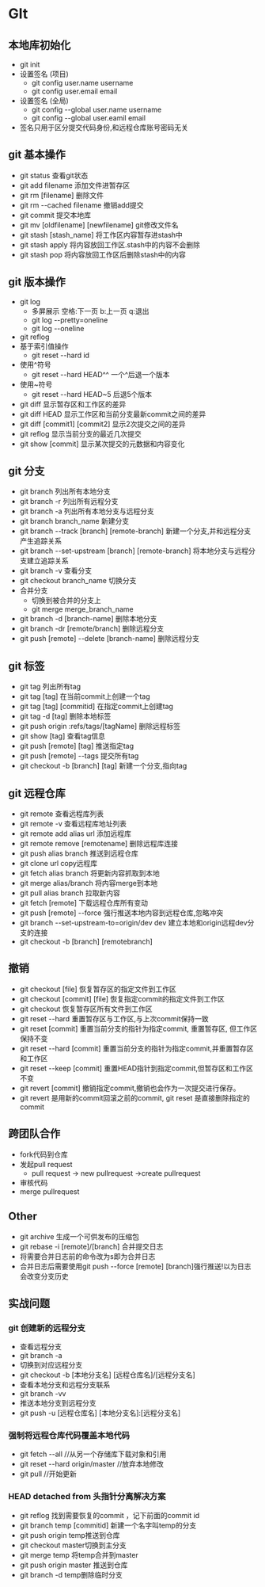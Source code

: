 # GIt
## 本地库初始化
- git init
- 设置签名 (项目)
  - git config user.name username
  - git config user.email email
- 设置签名 (全局)
  - git config --global user.name username
  - git config --global user.eamil email
- 签名只用于区分提交代码身份,和远程仓库账号密码无关

## git 基本操作
- git status 查看git状态
- git add filename 添加文件进暂存区
- git rm [filename] 删除文件
- git rm --cached filename 撤销add提交
- git commit 提交本地库
- git mv [oldfilename] [newfilename] git修改文件名
- git stash [stash_name] 将工作区内容暂存进stash中
- git stash apply 将内容放回工作区.stash中的内容不会删除
- git stash pop 将内容放回工作区后删除stash中的内容

## git 版本操作
- git log
  - 多屏展示 空格:下一页 b:上一页 q:退出
  - git log --pretty=oneline
  - git log --oneline
- git reflog
- 基于索引值操作
  - git reset --hard id
- 使用^符号
  - git reset --hard HEAD^^ 一个^后退一个版本
- 使用~符号
  - git reset --hard HEAD~5 后退5个版本
- git diff 显示暂存区和工作区的差异
- git diff HEAD 显示工作区和当前分支最新commit之间的差异
- git diff [commit1] [commit2] 显示2次提交之间的差异
- git reflog 显示当前分支的最近几次提交
- git show [commit] 显示某次提交的元数据和内容变化

## git 分支
- git branch 列出所有本地分支
- git branch -r 列出所有远程分支
- git branch -a 列出所有本地分支与远程分支
- git branch branch_name 新建分支
- git branch --track [branch] [remote-branch] 新建一个分支,并和远程分支产生追踪关系
- git branch --set-upstream [branch] [remote-branch] 将本地分支与远程分支建立追踪关系
- git branch -v 查看分支
- git checkout branch_name 切换分支
- 合并分支
  - 切换到被合并的分支上
  - git merge merge_branch_name
- git branch -d [branch-name] 删除本地分支
- git branch -dr [remote/branch] 删除远程分支
- git push [remote] --delete [branch-name] 删除远程分支

## git 标签
- git tag 列出所有tag
- git tag [tag] 在当前commit上创建一个tag
- git tag [tag] [commitid] 在指定commit上创建tag
- git tag -d [tag] 删除本地标签
- git push origin :refs/tags/[tagName] 删除远程标签
- git show [tag] 查看tag信息
- git push [remote] [tag] 推送指定tag
- git push [remote] --tags 提交所有tag
- git checkout -b [branch] [tag] 新建一个分支,指向tag

## git 远程仓库
- git remote 查看远程库列表
- git remote -v 查看远程库地址列表
- git remote add alias url 添加远程库
- git remote remove [remotename] 删除远程库连接
- git push alias branch 推送到远程仓库
- git clone url copy远程库
- git fetch alias branch 将更新内容抓取到本地
- git merge alias/branch 将内容merge到本地
- git pull alias branch 拉取新内容
- git fetch [remote] 下载远程仓库所有变动
- git push [remote] --force 强行推送本地内容到远程仓库,忽略冲突
- git branch --set-upstream-to=origin/dev dev 建立本地和origin远程dev分支的连接
- git checkout -b [branch] [remotebranch]

## 撤销
- git checkout [file] 恢复暂存区的指定文件到工作区
- git checkout [commit] [file] 恢复指定commit的指定文件到工作区
- git checkout 恢复暂存区所有文件到工作区
- git reset --hard 重置暂存区与工作区,与上次commit保持一致
- git reset [commit] 重置当前分支的指针为指定commit, 重置暂存区, 但工作区保持不变
- git reset --hard [commit] 重置当前分支的指针为指定commit,并重置暂存区和工作区
- git reset --keep [commit] 重置HEAD指针到指定commit,但暂存区和工作区不变
- git revert [commit] 撤销指定commit,撤销也会作为一次提交进行保存。
- git revert 是用新的commit回滚之前的commit, git reset 是直接删除指定的commit
 

## 跨团队合作
- fork代码到仓库
- 发起pull request
  - pull request -> new pullrequest ->create pullrequest
- 审核代码
- merge pullrequest 
## Other
- git archive 生成一个可供发布的压缩包
- git rebase -i [remote]/[branch] 合并提交日志
- 将需要合并日志前的命令改为s即为合并日志
- 合并日志后需要使用git push --force [remote] [branch]强行推送!以为日志会改变分支历史

## 实战问题
### git 创建新的远程分支
- 查看远程分支
- git branch -a
- 切换到对应远程分支 
- git checkout -b [本地分支名] [远程仓库名]/[远程分支名]
- 查看本地分支和远程分支联系
- git branch -vv
- 推送本地分支到远程分支
- git push -u [远程仓库名] [本地分支名]:[远程分支名]

### 强制将远程仓库代码覆盖本地代码
- git fetch --all                //从另一个存储库下载对象和引用
- git reset --hard origin/master //放弃本地修改
- git pull                       //开始更新

### HEAD detached from 头指针分离解决方案
- git reflog 找到需要恢复的commit ，记下前面的commit id
- git branch temp [commitid] 新建一个名字叫temp的分支
- git push origin temp推送到仓库
- git checkout master切换到主分支
- git merge temp 将temp合并到master
- git push origin master 推送到仓库
- git branch -d temp删除临时分支


